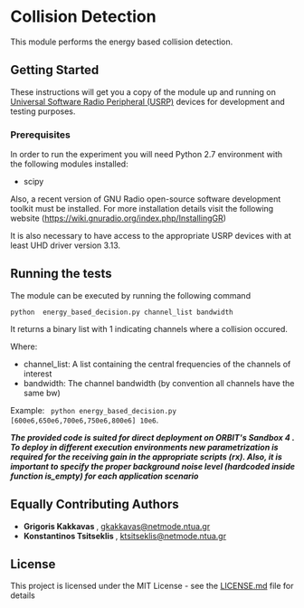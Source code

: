 
# Collision Detection

This module performs the energy based collision detection. 

## Getting Started

These instructions will get you a copy of the module up and running on [Universal Software Radio Peripheral (USRP)](https://www.ettus.com/) devices for development and testing purposes. 

### Prerequisites


In order to run the experiment you will need Python 2.7 environment with the following modules installed:

* scipy

Also, a recent version of GNU Radio open-source software development toolkit must be installed. For more installation details visit the following website (https://wiki.gnuradio.org/index.php/InstallingGR) 

It is also necessary to have access to the appropriate USRP devices with at least UHD driver version 3.13.


## Running the tests

The module can be executed by running the following command

``` python  energy_based_decision.py channel_list bandwidth    ```

It returns a binary list with 1 indicating channels where a collision occured.

Where:
* channel_list: A list containing the central frequencies of the channels of interest
* bandwidth:  The channel bandwidth (by convention all channels have the same bw)
 
 Example:
	``` python energy_based_decision.py [600e6,650e6,700e6,750e6,800e6] 10e6```.


 <b><i> The provided code is suited for direct deployment on ORBIT's Sandbox 4 . To deploy in different execution environments new parametrization is required for the receiving gain in the appropriate scripts (rx). Also, it is important to specify the proper background noise level (hardcoded inside function is_empty) for each application scenario</i> </b> 

## Equally Contributing Authors

* <b> Grigoris Kakkavas </b>, gkakkavas@netmode.ntua.gr
* <b> Konstantinos Tsitseklis </b> , ktsitseklis@netmode.ntua.gr


## License

This project is licensed under the MIT License - see the [LICENSE.md](LICENSE.md) file for details
